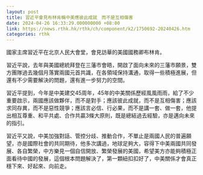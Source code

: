 ```yaml
---
layout: post
title: 習近平會見布林肯稱中美應彼此成就　而不是互相傷害
date: 2024-04-26 16:33:29.000000000 +08:00
link: https://news.rthk.hk/rthk/ch/component/k2/1750692-20240426.htm
categories: rthk
---
```


國家主席習近平在北京人民大會堂，會見訪華的美國國務卿布林肯。

習近平說，去年與美國總統拜登在三藩市會晤，開啟了面向未來的三藩市願景，雙方團隊過去幾個月落實兩國元首共識，在各領域保持溝通，取得一些積極進展，但還有不少需要解決的問題，還有進一步努力的空間。

習近平提到，今年是中美建交45周年，45年的中美關係歷經風風雨雨，給了不少重要啟示，兩國應該做夥伴，而不是對手；應該彼此成就，而不是互相傷害；應該求同存異，而不是惡性競爭；應該言必信、行必果，而不是講一套、做一套，他提出相互尊重、和平共處、合作共贏3條大原則，既是總結過去經驗，亦是邁向未來的指引。

習近平又說，中美加強對話、管控分歧、推動合作，不單止是兩國人民的普遍願望，亦是國際社會的共同期待，他多次講過，地球足夠大，容得下中美兩國共同發展、各自繁榮，中方樂見一個自信開放、繁榮發展的美國，希望美方亦能夠積極正面看待中國的發展，這個根本問題解決了，第一顆紐扣扣好了，中美關係才會真正穩下來、好起來、向前走。
